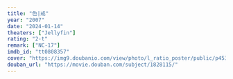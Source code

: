 ```yaml
---
title: "色|戒"
year: "2007"
date: "2024-01-14"
theaters: ["Jellyfin"]
rating: "2-t"
remark: ["NC-17"]
imdb_id: "tt0808357"
cover: "https://img9.doubanio.com/view/photo/l_ratio_poster/public/p453716305.jpg"
douban_url: "https://movie.douban.com/subject/1828115/"
---
```

